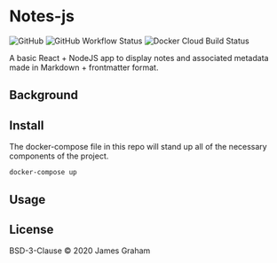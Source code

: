 # Notes-js

![GitHub](https://img.shields.io/github/license/jag1g13/notes-js)
![GitHub Workflow Status](https://img.shields.io/github/workflow/status/jag1g13/notes-js/build-test)
![Docker Cloud Build Status](https://img.shields.io/docker/cloud/build/jgraham0/notes-js)

A basic React + NodeJS app to display notes and associated metadata made in Markdown + frontmatter format.

## Background

## Install

The docker-compose file in this repo will stand up all of the necessary components of the project.

`docker-compose up`

## Usage

## License

BSD-3-Clause © 2020 James Graham

